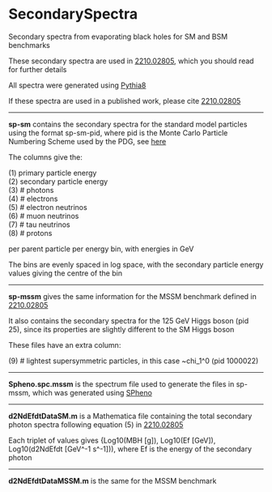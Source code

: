 # SecondarySpectra
Secondary spectra from evaporating black holes for SM and BSM benchmarks

These secondary spectra are used in [2210.02805](https://arxiv.org/abs/2210.02805), which you should read for further details

All spectra were generated using [Pythia8](https://pythia.org/)

If these spectra are used in a published work, please cite [2210.02805](https://arxiv.org/abs/2210.02805)

---

**sp-sm** contains the secondary spectra for the standard model particles using the format sp-sm-pid, where pid is the Monte Carlo Particle Numbering Scheme used by the PDG, see [here](https://pdg.lbl.gov/2022/reviews/rpp2022-rev-monte-carlo-numbering.pdf)

The columns give the:

(1) primary particle energy\
(2) secondary particle energy\
(3) # photons\
(4) # electrons\
(5) # electron neutrinos\
(6) # muon neutrinos\
(7) # tau neutrinos\
(8) # protons

per parent particle per energy bin, with energies in GeV

The bins are evenly spaced in log space, with the secondary particle energy values giving the centre of the bin 

---

**sp-mssm** gives the same information for the MSSM benchmark defined in [2210.02805](https://arxiv.org/abs/2210.02805)

It also contains the secondary spectra for the 125 GeV Higgs boson (pid 25), since its properties are slightly different to the SM Higgs boson

These files have an extra column:

(9) # lightest supersymmetric particles, in this case ~chi_1^0 (pid 1000022)

---

**Spheno.spc.mssm** is the spectrum file used to generate the files in sp-mssm, which was generated using [SPheno](https://spheno.hepforge.org/)

---

**d2NdEfdtDataSM.m** is a Mathematica file containing the total secondary photon spectra following equation (5) in [2210.02805](https://arxiv.org/abs/2210.02805)

Each triplet of values gives {Log10(MBH [g]), Log10(Ef [GeV]), Log10(d2NdEfdt [GeV^-1 s^-1])), where Ef is the energy of the secondary photon

---

**d2NdEfdtDataMSSM.m** is the same for the MSSM benchmark
